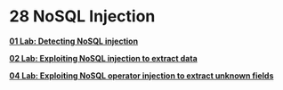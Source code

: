 # 28 NoSQL Injection

[**01 Lab: Detecting NoSQL injection**](28%20NoSQL%20Injection%2017efab5460ec80a9b00df1ff8d00a3f3/01%20Lab%20Detecting%20NoSQL%20injection%2017efab5460ec80e19ec7ee42c9d3a627.md)

[**02 Lab: Exploiting NoSQL injection to extract data**](28%20NoSQL%20Injection%2017efab5460ec80a9b00df1ff8d00a3f3/02%20Lab%20Exploiting%20NoSQL%20injection%20to%20extract%20data%2017efab5460ec806194e2ca57d073f3ee.md)

[**04 Lab: Exploiting NoSQL operator injection to extract unknown fields**](28%20NoSQL%20Injection%2017efab5460ec80a9b00df1ff8d00a3f3/04%20Lab%20Exploiting%20NoSQL%20operator%20injection%20to%20extr%2017efab5460ec80279c68f3895675d869.md)